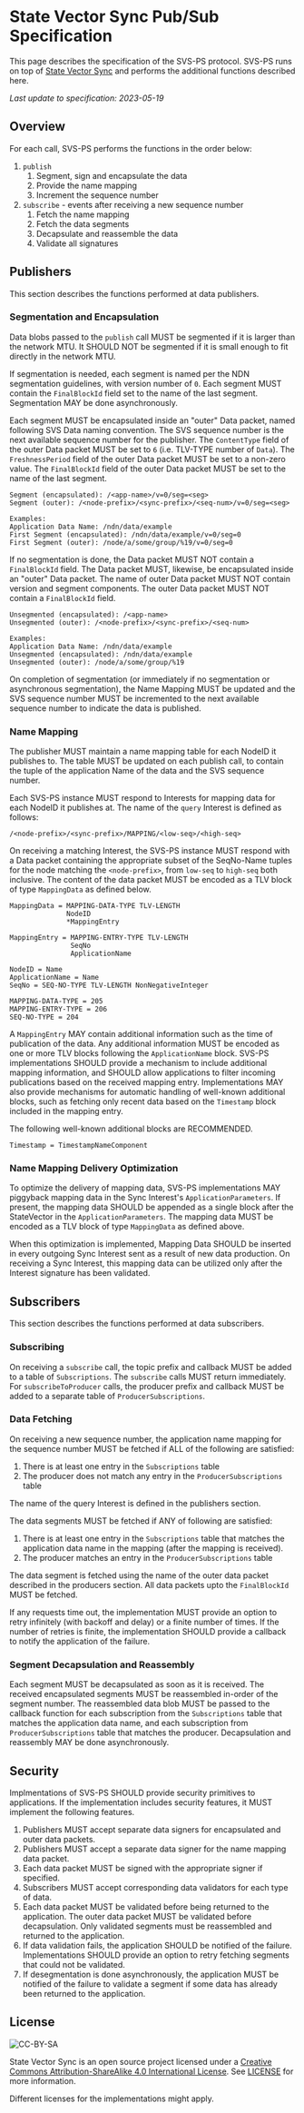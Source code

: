 # State Vector Sync Pub/Sub Specification

This page describes the specification of the SVS-PS protocol. SVS-PS runs on top of [State Vector Sync](Specification.md) and performs the additional functions described here.

_Last update to specification: 2023-05-19_

## Overview

For each call, SVS-PS performs the functions in the order below:

1. `publish`
    1. Segment, sign and encapsulate the data
    1. Provide the name mapping
    1. Increment the sequence number
1. `subscribe` - events after receiving a new sequence number
    1. Fetch the name mapping
    1. Fetch the data segments
    1. Decapsulate and reassemble the data
    1. Validate all signatures

## Publishers

This section describes the functions performed at data publishers.

### Segmentation and Encapsulation

Data blobs passed to the `publish` call MUST be segmented if it is larger than the network MTU. It SHOULD NOT be segmented if it is small enough to fit directly in the network MTU.

If segmentation is needed, each segment is named per the NDN segmentation guidelines, with version number of `0`. Each segment MUST contain the `FinalBlockId` field set to the name of the last segment. Segmentation MAY be done asynchronously.

Each segment MUST be encapsulated inside an "outer" Data packet, named following SVS Data naming convention. The SVS sequence number is the next available sequence number for the publisher. The `ContentType` field of the outer Data packet MUST be set to `6` (i.e. TLV-TYPE number of `Data`). The `FreshnessPeriod` field of the outer Data packet MUST be set to a non-zero value. The `FinalBlockId` field of the outer Data packet MUST be set to the name of the last segment.

```text
Segment (encapsulated): /<app-name>/v=0/seg=<seg>
Segment (outer): /<node-prefix>/<sync-prefix>/<seq-num>/v=0/seg=<seg>

Examples:
Application Data Name: /ndn/data/example
First Segment (encapsulated): /ndn/data/example/v=0/seg=0
First Segment (outer): /node/a/some/group/%19/v=0/seg=0
```

If no segmentation is done, the Data packet MUST NOT contain a `FinalBlockId` field. The Data packet MUST, likewise, be encapsulated inside an "outer" Data packet. The name of outer Data packet MUST NOT contain version and segment components. The outer Data packet MUST NOT contain a `FinalBlockId` field.

```text
Unsegmented (encapsulated): /<app-name>
Unsegmented (outer): /<node-prefix>/<sync-prefix>/<seq-num>

Examples:
Application Data Name: /ndn/data/example
Unsegmented (encapsulated): /ndn/data/example
Unsegmented (outer): /node/a/some/group/%19
```

On completion of segmentation (or immediately if no segmentation or asynchronous segmentation), the Name Mapping MUST be updated and the SVS sequence number MUST be incremented to the next available sequence number to indicate the data is published.

### Name Mapping

The publisher MUST maintain a name mapping table for each NodeID it publishes to. The table MUST be updated on each publish call, to contain the tuple of the application Name of the data and the SVS sequence number.

Each SVS-PS instance MUST respond to Interests for mapping data for each NodeID it publishes at. The name of the `query` Interest is defined as follows:

```
/<node-prefix>/<sync-prefix>/MAPPING/<low-seq>/<high-seq>
```

On receiving a matching Interest, the SVS-PS instance MUST respond with a Data packet containing the appropriate subset of the SeqNo-Name tuples for the node matching the `<node-prefix>`, from `low-seq` to `high-seq` both inclusive. The content of the data packet MUST be encoded as a TLV block of type `MappingData` as defined below.

```abnf
MappingData = MAPPING-DATA-TYPE TLV-LENGTH
              NodeID
              *MappingEntry

MappingEntry = MAPPING-ENTRY-TYPE TLV-LENGTH
               SeqNo
               ApplicationName

NodeID = Name
ApplicationName = Name
SeqNo = SEQ-NO-TYPE TLV-LENGTH NonNegativeInteger

MAPPING-DATA-TYPE = 205
MAPPING-ENTRY-TYPE = 206
SEQ-NO-TYPE = 204
```

A `MappingEntry` MAY contain additional information such as the time of publication of the data. Any additional information MUST be encoded as one or more TLV blocks following the `ApplicationName` block. SVS-PS implementations SHOULD provide a mechanism to include additional mapping information, and SHOULD allow applications to filter incoming publications based on the received mapping entry. Implementations MAY also provide mechanisms for automatic handling of well-known additional blocks, such as fetching only recent data based on the `Timestamp` block included in the mapping entry.

The following well-known additional blocks are RECOMMENDED.

```abnf
Timestamp = TimestampNameComponent
```

### Name Mapping Delivery Optimization

To optimize the delivery of mapping data, SVS-PS implementations MAY piggyback mapping data in the Sync Interest's `ApplicationParameters`. If present, the mapping data SHOULD be appended as a single block after the StateVector in the `ApplicationParameters`. The mapping data MUST be encoded as a TLV block of type `MappingData` as defined above.

When this optimization is implemented, Mapping Data SHOULD be inserted in every outgoing Sync Interest sent as a result of new data production. On receiving a Sync Interest, this mapping data can be utilized only after the Interest signature has been validated.

## Subscribers

This section describes the functions performed at data subscribers.

### Subscribing

On receiving a `subscribe` call, the topic prefix and callback MUST be added to a table of `Subscriptions`. The `subscribe` calls MUST return immediately. For `subscribeToProducer` calls, the producer prefix and callback MUST be added to a separate table of `ProducerSubscriptions`.

### Data Fetching

On receiving a new sequence number, the application name mapping for the sequence number MUST be fetched if ALL of the following are satisfied:

1. There is at least one entry in the `Subscriptions` table
1. The producer does not match any entry in the `ProducerSubscriptions` table

The name of the query Interest is defined in the publishers section.

The data segments MUST be fetched if ANY of following are satisfied:

1. There is at least one entry in the `Subscriptions` table that matches the application data name in the mapping (after the mapping is received).
1. The producer matches an entry in the `ProducerSubscriptions` table

The data segment is fetched using the name of the outer data packet described in the producers section. All data packets upto the `FinalBlockId` MUST be fetched.

If any requests time out, the implementation MUST provide an option to retry infinitely (with backoff and delay) or a finite number of times. If the number of retries is finite, the implementation SHOULD provide a callback to notify the application of the failure.

### Segment Decapsulation and Reassembly

Each segment MUST be decapsulated as soon as it is received. The received encapsulated segments MUST be reassembled in-order of the segment number. The reassembled data blob MUST be passed to the callback function for each subscription from the `Subscriptions` table that matches the application data name, and each subscription from `ProducerSubscriptions` table that matches the producer. Decapsulation and reassembly MAY be done asynchronously.

## Security

Implmentations of SVS-PS SHOULD provide security primitives to applications. If the implementation includes security features, it MUST implement the following features.

1. Publishers MUST accept separate data signers for encapsulated and outer data packets.
1. Publishers MUST accept a separate data signer for the name mapping data packet.
1. Each data packet MUST be signed with the appropriate signer if specified.
1. Subscribers MUST accept corresponding data validators for each type of data.
1. Each data packet MUST be validated before being returned to the application. The outer data packet MUST be validated before decapsulation. Only validated segments must be reassembled and returned to the application.
1. If data validation fails, the application SHOULD be notified of the failure. Implementations SHOULD provide an option to retry fetching segments that could not be validated.
1. If desegmentation is done asynchronously, the application MUST be notified of the failure to validate a segment if some data has already been returned to the application.

## License

![CC-BY-SA](https://mirrors.creativecommons.org/presskit/buttons/88x31/svg/by-sa.svg)

State Vector Sync is an open source project licensed under a [Creative Commons Attribution-ShareAlike 4.0 International License](https://creativecommons.org/licenses/by-sa/4.0/). See [LICENSE](/LICENSE) for more information.

Different licenses for the implementations might apply.
